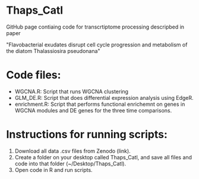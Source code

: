 # Thaps_Catl

GitHub page contiaing code for transcrtiptome processing descripbed in paper 

"Flavobacterial exudates disrupt cell cycle progression and metabolism of the diatom Thalassiosira pseudonana" 

# Code files:

- WGCNA.R: Script that runs WGCNA clustering  
- GLM_DE.R: Script that does differential expression analysis using EdgeR. 
- enrichment.R: Script that performs functional enrichemnt on genes in WGCNA modules and DE genes for the three time comparisons.

# Instructions for running scripts:

1. Download all data .csv files from Zenodo (link). 
2. Create a folder on your desktop called Thaps_Catl, and save all files and code into that folder (~/Desktop/Thaps_Catl). 
3. Open code in R and run scripts. 
